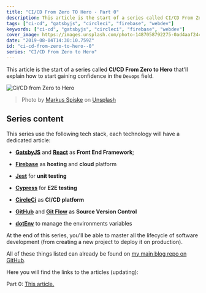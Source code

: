 ```yaml
---
title: "CI/CD From Zero TO Hero - Part 0"
description: This article is the start of a series called CI/CD From Zero to Hero that'll explain how to start gaining confidence in the Devops field.
tags: ["ci-cd", "gatsbyjs", "circleci", "firebase", "webdev"]
keywords: ["ci-cd", "gatsbyjs", "circleci", "firebase", "webdev"]
cover_image: https://images.unsplash.com/photo-1487058792275-0ad4aaf24ca7?ixlib=rb-1.2.1&ixid=eyJhcHBfaWQiOjEyMDd9&auto=format&fit=crop&w=1050&q=80
date: "2019-08-04T14:30:10.759Z"
id: "ci-cd-from-zero-to-hero--0"
series: "CI/CD From Zero to Hero"
---
```


This article is the start of a series called **CI/CD From Zero to Hero** that'll explain how to start gaining confidence in the `Devops` field.

![Ci/CD from Zero to Hero](https://images.unsplash.com/photo-1487058792275-0ad4aaf24ca7?ixlib=rb-1.2.1&ixid=eyJhcHBfaWQiOjEyMDd9&auto=format&fit=crop&w=1050&q=80)
> Photo by [Markus Spiske](https://unsplash.com/@markusspiske) on [Unsplash](https://unsplash.com)

## Series content

This series use the following tech stack, each technology will have a dedicated article:

- [**GatsbyJS**](https://www.gatsbyjs.org/) and [**React**](https://reactjs.org/) as **Front End Framework**;

- [**Firebase**](https://firebase.google.com/) as **hosting** and **cloud** platform

- [**Jest**](https://jestjs.io/) for **unit testing**

- [**Cypress**](https://www.cypress.io/) for **E2E testing**

- [**CircleCi**](https://circleci.com/) as **CI/CD platform**

- [**GitHub**](https://github.com) and [**Git Flow**](https://danielkummer.github.io/git-flow-cheatsheet/) as **Source Version Control**

- [**dotEnv**](https://www.npmjs.com/package/dotenv) to manage the environments variables

At the end of this series, you'll be able to master all the lifecycle of software development (from creating a new project to deploy it on production).

All of these things listed can already be found on [my main blog repo on GitHub](https://github.com/Daudr/daudr-blog).

Here you will find the links to the articles (updating):

Part 0: [This article.](https://blog.daudr.me/ci-cd-from-zero-to-hero--0)
